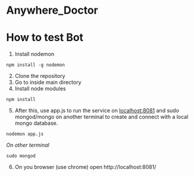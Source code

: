 # Anywhere_Doctor

# How to test Bot

1. Install nodemon 
```
npm install -g nodemon
```
2. Clone the repository
3. Go to inside main directory
4. Install node modules 
```
npm install
```
5. After this, use app.js to run the service on [localhost:8081](https://localhost:8081) and sudo mongod/mongo on another terminal to create and connect with a local mongo database.
```
nodemon app.js
```
*On other terminal*
```
sudo mongod
```
6. On you browser (use chrome) open http://localhost:8081/

